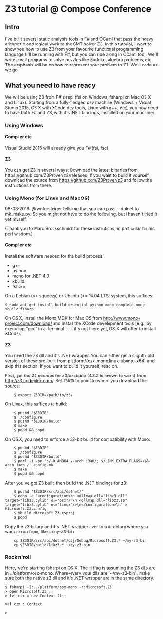 
# Z3 tutorial @ Compose Conference 

## Intro 

I've built several static analysis tools in F# and OCaml that pass the heavy arithmetic and logical work to the SMT solver Z3. 
In this tutorial, I want to show you how to use Z3 from your favourite functional programming language (I'll be running
with F#, but you can ride along in OCaml too). We'll write small programs to solve puzzles like Sudoku, algebra problems, etc.
The emphasis will be on how to represent your problem to Z3. We'll code as we go.

## What you need to have ready

We will be using Z3 from F#'s repl (fsi on Windows, fsharpi on Mac OS X and Linux). 
Starting from a fully-fledged dev machine 
(Windows + Visual Studio 2015, OS X with XCode dev tools, Linux with g++, etc), 
you now need to have both F# and Z3, with it's .NET bindings, installed on your machine: 


### Using Windows

#### Compiler etc 

Visual Studio 2015 will already give you F# (fsi, fsc). 

#### Z3 

You can get Z3 in several ways:
Download the latest binaries from https://github.com/Z3Prover/z3/releases; 
If you want to build it yourself, download the source from https://github.com/Z3Prover/z3 and follow the instructions from there. 
	
	
### Using Mono (for Linux and MacOS)

08-03-2016: @iwntersteiger tells me that you can pass --dotnet to mk_make.py. So you might not have to do the following,
but I haven't tried it yet myself.

(Thank you to Marc Brockschmidt for these instrutions, in particular for his perl wisdom.)  

#### Compiler etc 

Install the software needed for the build process:

  * g++
  * python
  * mono for .NET 4.0
  * xbuild
  * fsharp

On a Debian (>> squeezy) or Ubuntu (>= 14.04 LTS) system, this suffices:
```
$ sudo apt-get install build-essential python mono-complete mono-xbuild fsharp
```

On OS X, install the Mono MDK for Mac OS from
       http://www.mono-project.com/download/
and install the XCode development tools (e.g., by executing "gcc" in
a Terminal -- if it's not there yet, OS X will offer to install XCode).

#### Z3  

You need the Z3 dll and it's .NET wrapper. You can either get a slightly old version of these pre-built from platform/{osx-mono,linux-ubuntu-x64} and skip this section. 
If you want to build it yourself, read on. 

First, get the Z3 sources for z3/unstable (4.3.2 is known to work) from http://z3.codeplex.com/. 
Set `Z3DIR` to point to where you download the source:

```
	$ export Z3DIR=/path/to/z3/
```

On Linux, this suffices to build:

```
	$ pushd "$Z3DIR"
	$ ./configure
	$ pushd "$Z3DIR/build"
	$ make
	$ popd && popd
```

On OS X, you need to enforce a 32-bit build for compatibility with Mono:

```
	$ pushd "$Z3DIR"
	$ ./configure
	$ pushd "$Z3DIR/build"
	$ perl -i -pe 's/-D_AMD64_/-arch i386/; s/LINK_EXTRA_FLAGS=/$&-arch i386 /' config.mk
	$ make
	$ popd && popd
```

After you've got Z3 built, then build the .NET bindings for z3:

```
	$ pushd "$Z3DIR/src/api/dotnet/"
	$ echo -e '<configuration>\n <dllmap dll="libz3.dll" target="libz3.dylib" os="osx"/>\n <dllmap dll="libz3.so" target="libz3.dylib" os="linux"/>\n</configuration>\n' > Microsoft.Z3.config
	$ xbuild Microsoft.Z3.csproj
	$ popd
```

Copy the z3 binary and it's .NET wrapper over to a directory where you want to run from, like ~/my-z3-bin
```
	cp $Z3DIR/src/api/dotnet/obj/Debug/Microsoft.Z3.* ~/my-z3-bin
	cp $Z3DIR/build/libz3.* ~/my-z3-bin
```

### Rock n'roll
 
Here, we're starting fsharpi on OS X. The -I flag is assuming the Z3 dlls are in ../platform/osx-mono. 
Where-every your dlls are (~/my-z3-bin), make sure both the native z3 dll and it's .NET wrapper are in the same directory. 

```
$ fsharpi -I:../platform/osx-mono -r:Microsoft.Z3
> open Microsoft.Z3 ;;
> let ctx = new Context ();;

val ctx : Context

> 
```
